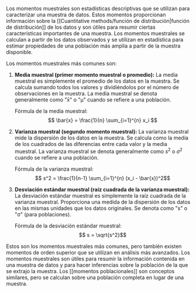 Los momentos muestrales son estadísticas descriptivas que se utilizan para caracterizar una muestra de datos. Estos momentos proporcionan información sobre la [[Cuantitative methods/función de distribución|función de distribución]] de los datos y son útiles para resumir ciertas características importantes de una muestra. Los momentos muestrales se calculan a partir de los datos observados y se utilizan en estadística para estimar propiedades de una población más amplia a partir de la muestra disponible.

Los momentos muestrales más comunes son:

1. **Media muestral (primer momento muestral o promedio):** La media muestral es simplemente el promedio de los datos en la muestra. Se calcula sumando todos los valores y dividiéndolos por el número de observaciones en la muestra. La media muestral se denota generalmente como "x̄" o "μ" cuando se refiere a una población.

   Fórmula de la media muestral:
   $$ \bar{x} = \frac{1}{n} \sum_{i=1}^{n} x_i $$

2. **Varianza muestral (segundo momento muestral):** La varianza muestral mide la dispersión de los datos en la muestra. Se calcula como la media de los cuadrados de las diferencias entre cada valor y la media muestral. La varianza muestral se denota generalmente como $s^2$ o $σ^2$ cuando se refiere a una población.

   Fórmula de la varianza muestral:
   $$ s^2 = \frac{1}{n-1} \sum_{i=1}^{n} (x_i - \bar{x})^2$$

3. **Desviación estándar muestral (raíz cuadrada de la varianza muestral):** La desviación estándar muestral es simplemente la raíz cuadrada de la varianza muestral. Proporciona una medida de la dispersión de los datos en las mismas unidades que los datos originales. Se denota como "s" o "σ" (para poblaciones).

   Fórmula de la desviación estándar muestral:
   $$ s = \sqrt{s^2}$$

Estos son los momentos muestrales más comunes, pero también existen momentos de orden superior que se utilizan en análisis más avanzados. Los momentos muestrales son útiles para resumir la información contenida en una muestra de datos y para hacer inferencias sobre la población de la que se extrajo la muestra. Los [[momentos poblacionales]] son conceptos similares, pero se calculan sobre una población completa en lugar de una muestra.